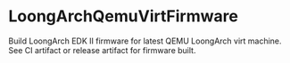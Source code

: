 # LoongArchQemuVirtFirmware

Build LoongArch EDK II firmware for latest QEMU LoongArch virt machine. See CI artifact or release artifact for firmware built.
